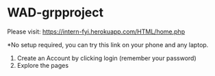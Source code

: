 # WAD-grpproject

Please visit: https://intern-fyi.herokuapp.com/HTML/home.php

*No setup required, you can try this link on your phone and any laptop.

1. Create an Account by clicking login (remember your password)
2. Explore the pages





